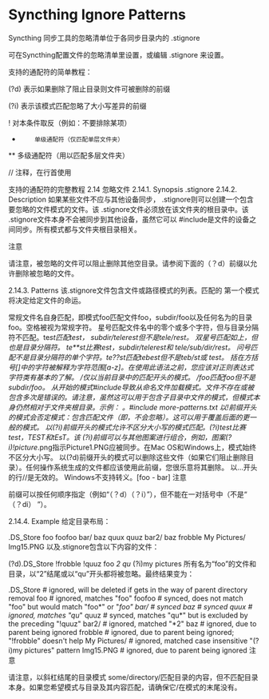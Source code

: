 # Syncthing Ignore Patterns

Syncthing 同步工具的忽略清单位于各同步目录内的 .stignore

可在Syncthing配置文件的忽略清单里设置，或编辑 .stignore 来设置。


支持的通配符的简单教程：

(?d)     表示如果删除了阻止目录则文件可被删除的前缀

(?i)     表示该模式匹配忽略了大小写差异的前缀

!        对本条件取反（例如：不要排除某项）

*         单级通配符（仅匹配单层文件夹）

**        多级通配符（用以匹配多层文件夹）

//       注释，在行首使用



支持的通配符的完整教程
2.14 忽略文件
2.14.1. Synopsis
.stignore
2.14.2. Description
如果某些文件不应与其他设备同步， .stignore则可以创建一个包含要忽略的文件模式的文件。该 .stignore文件必须放在该文件夹的根目录中。该 .stignore文件本身不会被同步到其他设备，虽然它可以 #include是文件的设备之间同步。所有模式都与文件夹根目录相关。

注意

请注意，被忽略的文件可以阻止删除其他空目录。请参阅下面的（？d）前缀以允许删除被忽略的文件。

2.14.3. Patterns
该.stignore文件包含文件或路径模式的列表。匹配的 第一个模式将决定给定文件的命运。

常规文件名自身匹配，即模式foo匹配文件foo，subdir/foo以及任何名为的目录 foo。空格被视为常规字符。
星号匹配文件名中的零个或多个字符，但与目录分隔符不匹配。te*st匹配test， subdir/telerest但不是tele/rest。
双星号匹配如上，但也是目录分隔符。 te**st比赛test，subdir/telerest和 tele/sub/dir/rest。
问号匹配不是目录分隔符的单个字符。te??st匹配tebest但不是teb/st或 test。
括在方括号[]中的字符被解释为字符范围[a-z]。在使用此语法之前，您应该对正则表达式字符类有基本的了解。
/仅以当前目录中的匹配开头的模式。 /foo匹配foo但不是subdir/foo。
从开始的模式#include导致从命名文件加载模式。文件不存在或被包含多次是错误的。请注意，虽然这可以用于包含子目录中文件的模式，但模式本身仍然相对于文件夹根目录。示例： 。#include more-patterns.txt
以!前缀开头的模式会否定模式：包含匹配文件（即，不会忽略）。这可以用于覆盖后面的更一般的模式。
以(?i)前缀开头的模式允许不区分大小写的模式匹配。(?i)test比赛test，TEST和tEsT。该 (?i)前缀可以与其他图案进行组合，例如，图案(?i)!picture*.png指示Picture1.PNG应被同步。在Mac OS和Windows上，模式始终不区分大小写。
以(?d)前缀开头的模式可以删除这些文件（如果它们阻止删除目录）。任何操作系统生成的文件都应该使用此前缀，您很乐意将其删除。
以...开头的行//是无效的。
Windows不支持转义。\[foo - bar\]
注意

前缀可以按任何顺序指定（例如“（？d）（？i）”），但不能在一对括号中（不是“ （？di） ”）。

2.14.4. Example
给定目录布局：

.DS_Store
foo
foofoo
bar/
    baz
    quux
    quuz
bar2/
    baz
    frobble
My Pictures/
    Img15.PNG
以及.stignore包含以下内容的文件：

(?d).DS_Store
!frobble
!quuz
foo
*2
qu*
(?i)my pictures
所有名为“foo”的文件和目录，以“2”结尾或以“qu”开头都将被忽略。最终结果变为：

.DS_Store     # ignored, will be deleted if gets in the way of parent directory removal
foo           # ignored, matches "foo"
foofoo        # synced, does not match "foo" but would match "foo*" or "*foo"
bar/          # synced
    baz       # synced
    quux      # ignored, matches "qu*"
    quuz      # synced, matches "qu*" but is excluded by the preceding "!quuz"
bar2/         # ignored, matched "*2"
    baz       # ignored, due to parent being ignored
    frobble   # ignored, due to parent being ignored; "!frobble" doesn't help
My Pictures/  # ignored, matched case insensitive "(?i)my pictures" pattern
    Img15.PNG # ignored, due to parent being ignored
注意

请注意，以斜杠结尾的目录模式 some/directory/匹配目录的内容，但不匹配目录本身。如果您希望模式与目录及其内容匹配，请确保它/在模式的末尾没有。

